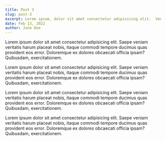 ```yaml
---
title: Post 3
slug: post-3
excerpt: Lorem ipsum, dolor sit amet consectetur adipisicing elit.  Veniam, vel quas repudiandae optio voluptatibus dolore maxime sed nisi ad, quod exercitationem.
date: Feb 13, 2022
author: June Doe
---
```

Lorem ipsum dolor sit amet consectetur adipisicing elit. Saepe veniam veritatis harum placeat nobis, itaque commodi tempore ducimus quas provident eos error. Doloremque ex dolores obcaecati officia ipsam? Quibusdam, exercitationem.

Lorem ipsum dolor sit amet consectetur adipisicing elit. Saepe veniam veritatis harum placeat nobis, itaque commodi tempore ducimus quas provident eos error. Doloremque ex dolores obcaecati officia ipsam? Quibusdam, exercitationem.

Lorem ipsum dolor sit amet consectetur adipisicing elit. Saepe veniam veritatis harum placeat nobis, itaque commodi tempore ducimus quas provident eos error. Doloremque ex dolores obcaecati officia ipsam? Quibusdam, exercitationem.

Lorem ipsum dolor sit amet consectetur adipisicing elit. Saepe veniam veritatis harum placeat nobis, itaque commodi tempore ducimus quas provident eos error. Doloremque ex dolores obcaecati officia ipsam? Quibusdam, exercitationem.